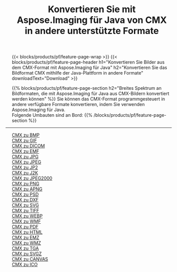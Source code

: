 ﻿---
title: Konvertieren Sie mit Aspose.Imaging für Java von CMX in andere unterstützte Formate 
weight: 3920
url: /de/java/conversion/from/cmx 
lang: de
langdirlevel: 2
locales: zh-hans,ja,it,ru,de,es,fr,nl,id,lt,pl,pt,vi,tr,ko,zh-hant,ar,hi,th,sv,cs,uk,he
description: Aspose.Imaging kann mithilfe der Java-Plattform problemlos von CMX in andere Formate konvertieren
---

{{< blocks/products/pf/feature-page-wrap >}}
{{< blocks/products/pf/feature-page-header h1="Konvertieren Sie Bilder aus dem CMX-Format mit Aspose.Imaging für Java" h2="Konvertieren Sie das Bildformat CMX mithilfe der Java-Plattform in andere Formate" downloadText="Download" >}}


{{% blocks/products/pf/feature-page-section  h2="Breites Spektrum an Bildformaten, die mit Aspose.Imaging für Java aus CMX-Bildern konvertiert werden können" %}}
Sie können das CMX-Format programmgesteuert in andere verfügbare Formate konvertieren, indem Sie verwenden
Aspose.Imaging für Java.
<br/>
Folgende Umbauten sind an Bord:
{{% /blocks/products/pf/feature-page-section %}}
<div class="container-fluid productfamilypage bg-gray">
    <div class="convertypes bg-gray agp-content section">
        <div class="container">
		<hr style="margin-left:-20px;"/>
		<div class="row other-converters">
		    <div class='col-md-2 other-converter remove-lp remove-rp'><a href="/imaging/de/java/conversion/cmx-to-bmp" >CMX zu BMP</a></div><div class='col-md-2 other-converter remove-lp remove-rp'><a href="/imaging/de/java/conversion/cmx-to-gif" >CMX zu GIF</a></div><div class='col-md-2 other-converter remove-lp remove-rp'><a href="/imaging/de/java/conversion/cmx-to-dicom" >CMX zu DICOM</a></div><div class='col-md-2 other-converter remove-lp remove-rp'><a href="/imaging/de/java/conversion/cmx-to-emf" >CMX zu EMF</a></div><div class='col-md-2 other-converter remove-lp remove-rp'><a href="/imaging/de/java/conversion/cmx-to-jpg" >CMX zu JPG</a></div><div class='col-md-2 other-converter remove-lp remove-rp'><a href="/imaging/de/java/conversion/cmx-to-jpeg" >CMX zu JPEG</a></div><div class='col-md-2 other-converter remove-lp remove-rp'><a href="/imaging/de/java/conversion/cmx-to-jp2" >CMX zu JP2</a></div><div class='col-md-2 other-converter remove-lp remove-rp'><a href="/imaging/de/java/conversion/cmx-to-j2k" >CMX zu J2K</a></div><div class='col-md-2 other-converter remove-lp remove-rp'><a href="/imaging/de/java/conversion/cmx-to-jpeg2000" >CMX zu JPEG2000</a></div><div class='col-md-2 other-converter remove-lp remove-rp'><a href="/imaging/de/java/conversion/cmx-to-png" >CMX zu PNG</a></div><div class='col-md-2 other-converter remove-lp remove-rp'><a href="/imaging/de/java/conversion/cmx-to-apng" >CMX zu APNG</a></div><div class='col-md-2 other-converter remove-lp remove-rp'><a href="/imaging/de/java/conversion/cmx-to-psd" >CMX zu PSD</a></div><div class='col-md-2 other-converter remove-lp remove-rp'><a href="/imaging/de/java/conversion/cmx-to-dxf" >CMX zu DXF</a></div><div class='col-md-2 other-converter remove-lp remove-rp'><a href="/imaging/de/java/conversion/cmx-to-svg" >CMX zu SVG</a></div><div class='col-md-2 other-converter remove-lp remove-rp'><a href="/imaging/de/java/conversion/cmx-to-tiff" >CMX zu TIFF</a></div><div class='col-md-2 other-converter remove-lp remove-rp'><a href="/imaging/de/java/conversion/cmx-to-webp" >CMX zu WEBP</a></div><div class='col-md-2 other-converter remove-lp remove-rp'><a href="/imaging/de/java/conversion/cmx-to-wmf" >CMX zu WMF</a></div><div class='col-md-2 other-converter remove-lp remove-rp'><a href="/imaging/de/java/conversion/cmx-to-pdf" >CMX zu PDF</a></div><div class='col-md-2 other-converter remove-lp remove-rp'><a href="/imaging/de/java/conversion/cmx-to-html" >CMX zu HTML</a></div><div class='col-md-2 other-converter remove-lp remove-rp'><a href="/imaging/de/java/conversion/cmx-to-emz" >CMX zu EMZ</a></div><div class='col-md-2 other-converter remove-lp remove-rp'><a href="/imaging/de/java/conversion/cmx-to-wmz" >CMX zu WMZ</a></div><div class='col-md-2 other-converter remove-lp remove-rp'><a href="/imaging/de/java/conversion/cmx-to-tga" >CMX zu TGA</a></div><div class='col-md-2 other-converter remove-lp remove-rp'><a href="/imaging/de/java/conversion/cmx-to-svgz" >CMX zu SVGZ</a></div><div class='col-md-2 other-converter remove-lp remove-rp'><a href="/imaging/de/java/conversion/cmx-to-canvas" >CMX zu CANVAS</a></div><div class='col-md-2 other-converter remove-lp remove-rp'><a href="/imaging/de/java/conversion/cmx-to-ico" >CMX zu ICO</a></div>
                </div>
        </div>
    </div>
</div>
<br/>

